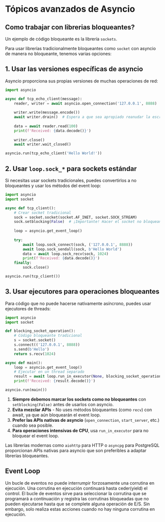 # Tópicos avanzados de Asyncio

## Como trabajar con  librerias bloqueantes?

Un ejemplo de código bloqueante es la librería `sockets`.

Para usar librerías tradicionalmente bloqueantes como `socket` con asyncio de manera no bloqueante, tenemos varias opciones:

## 1. Usar las versiones específicas de asyncio

Asyncio proporciona sus propias versiones de muchas operaciones de red:

```python
import asyncio

async def tcp_echo_client(message):
    reader, writer = await asyncio.open_connection('127.0.0.1', 8888)
    
    writer.write(message.encode())
    await writer.drain()  # Espera a que sea apropiado reanudar la escritura
    
    data = await reader.read(100)
    print(f'Received: {data.decode()}')
    
    writer.close()
    await writer.wait_closed()

asyncio.run(tcp_echo_client('Hello World!'))
```

## 2. Usar `loop.sock_*` para sockets estándar

Si necesitas usar sockets tradicionales, puedes convertirlos a no bloqueantes y usar los métodos del event loop:

```python
import asyncio
import socket

async def tcp_client():
    # Crear socket tradicional
    sock = socket.socket(socket.AF_INET, socket.SOCK_STREAM)
    sock.setblocking(False)  # ¡Importante! Hacer el socket no bloqueante
    
    loop = asyncio.get_event_loop()
    
    try:
        await loop.sock_connect(sock, ('127.0.0.1', 8888))
        await loop.sock_sendall(sock, b'Hello World')
        data = await loop.sock_recv(sock, 1024)
        print(f'Received: {data.decode()}')
    finally:
        sock.close()

asyncio.run(tcp_client())
```

## 3. Usar ejecutores para operaciones bloqueantes

Para código que no puede hacerse nativamente asíncrono, puedes usar ejecutores de threads:

```python
import asyncio
import socket

def blocking_socket_operation():
    # Código bloqueante tradicional
    s = socket.socket()
    s.connect(('127.0.0.1', 8888))
    s.send(b'Hello')
    return s.recv(1024)

async def main():
    loop = asyncio.get_event_loop()
    # Ejecutar en un thread separado
    result = await loop.run_in_executor(None, blocking_socket_operation)
    print(f'Received: {result.decode()}')

asyncio.run(main())
```


1. **Siempre debemos marcar los sockets como no bloqueantes** con `setblocking(False)` antes de usarlos con asyncio.
2. **Evita mezclar APIs** - No uses métodos bloqueantes (como `recv`) con await, ya que aún bloquearán el event loop.
3. **Prefer las APIs nativas de asyncio** (`open_connection`, `start_server`, etc.) cuando sea posible.
4. **Para operaciones intensivas de CPU**, usa `run_in_executor` para no bloquear el event loop.

Las librerías modernas como `aiohttp` para HTTP o `asyncpg` para PostgreSQL proporcionan APIs nativas para asyncio que son preferibles a adaptar librerías bloqueantes.


## Event Loop

Un bucle de eventos no puede interrumpir forzosamente una corrutina en ejecución. Una corrutina en ejecución continuará hasta ceder(yield) el control. El bucle de eventos sirve para seleccionar la corrutina que se programará a continuación y registra las corrutinas bloqueadas que no pueden ejecutarse hasta que se complete alguna operación de E/S. Sin embargo, solo realiza estas acciones cuando no hay ninguna corrutina en ejecución.

